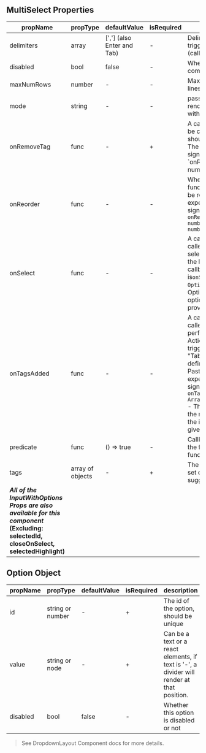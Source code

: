 ## MultiSelect Properties

| propName | propType | defaultValue | isRequired | description |
|----------|----------|--------------|------------|-------------|
| delimiters | array | [','] (also Enter and Tab) | - | Delimiters that will trigger a Submit action (call to `onTagsAdded`).|
| disabled | bool | false | - | When set to true this component is disabled |
| maxNumRows | number | - | - | Max number of visible lines |
| mode | string | - | - | passing `'select'`  will render a readOnly input with menuArrow suffix
| onRemoveTag | func | - | + | A callback function to be called when a tag should be removed. The expected callback signature is `onRemoveTag(tagId: number | string) => void`. |
| onReorder | func | - | - | When this callback function is set, tags can be reordered. The expected callback signature is `onReorder({addedIndex: number, removedIndex: number}) => void`|
| onSelect | func | - | - | A callback which is called when the user selects an option from the list. The expected callback signature is`onSelect(option: Option)=> void` - Option is the original option from the provided `options` prop. |
| onTagsAdded | func | - | - | A callback which is called when the user performs a Submit-Action. Submit-Action triggers are: "Enter", "Tab", [typing any defined delimiters], Paste action. The expected callback signature is `onTagsAdded(values: Array<string>) => void` - The array of strings is the result of splitting the input value by the given delimiters |
| predicate | func | () => true | - | Callback predicate for the filtering options function |
| tags | array of objects | - | + | The tags. tags are just set of selected suggestions|
| ***All of the InputWithOptions Props are also available for this component* (Excluding: selectedId, closeOnSelect, selectedHighlight)** | | | | |

## Option Object

| propName | propType | defaultValue | isRequired | description |
|----------|----------|--------------|------------|-------------|
| id | string or number | - | + | The id of the option, should be unique |
| value | string or node | - | + | Can be a text or a react elements, if text is '-', a divider will render at that position. |
| disabled | bool | false | - | Whether this option is disabled or not |

>See DropdownLayout Component docs for more details.
